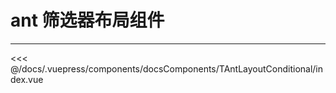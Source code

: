 # ant 筛选器布局组件

---

<common-code-format>
  <docsComponents-TAntLayoutConditional-index slot="source"></docsComponents-TAntLayoutConditional-index>
  <<< @/docs/.vuepress/components/docsComponents/TAntLayoutConditional/index.vue
</common-code-format>
